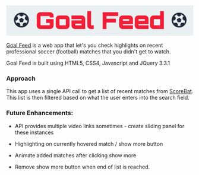 ![GoalFeed](./static/img/GoalFeedTitle.png)

[Goal Feed](https://goal-feed-bb3b9crdv-blakeeriks.vercel.app/) is a web app that let's you check highlights on recent professional soccer (football) matches that you didn't get to watch.

Goal Feed is built using HTML5, CSS4, Javascript and JQuery 3.3.1

### Approach

This app uses a single API call to get a list of recent matches from [ScoreBat](https://www.scorebat.com). This list is then filtered based on what the user enters into the search field.

### Future Enhancements:

* API provides multiple video links sometimes - create sliding panel for these instances

* Highlighting on currently hovered match / show more button

* Animate added matches after clicking show more

* Remove show more button when end of list is reached.